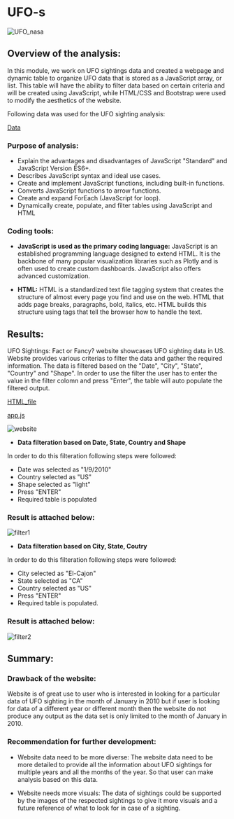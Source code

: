 # UFO-s 

![UFO_nasa](https://user-images.githubusercontent.com/111251560/202062404-76ea08ae-0fd5-4351-9f41-7be65be17a7e.jpg)

## Overview of the analysis:

In this module, we work on UFO sightings data and created a webpage and dynamic table to organize UFO data that is stored as a JavaScript array, or list. This table will have the ability to filter data based on certain criteria and will be created using  JavaScript, while HTML/CSS and Bootstrap were used to modify the aesthetics of the website. 

Following data was used for the UFO sighting analysis:

[Data](/static/js/data.js)

### Purpose of analysis:
- Explain the advantages and disadvantages of JavaScript "Standard" and JavaScript Version ES6+.
- Describes JavaScript syntax and ideal use cases.
- Create and implement JavaScript functions, including built-in functions.
- Converts JavaScript functions to arrow functions.
- Create and expand ForEach (JavaScript for loop).
- Dynamically create, populate, and filter tables using JavaScript and HTML

### Coding tools:
- **JavaScript is used as the primary coding language:**
JavaScript is an established programming language designed to extend HTML. It is the backbone of many popular visualization libraries such as Plotly and is often used to create custom dashboards. JavaScript also offers advanced customization.

- **HTML:**
HTML is a standardized text file tagging system that creates the structure of almost every page you find and use on the web. HTML that adds page breaks, paragraphs, bold, italics, etc. HTML builds this structure using tags that tell the browser how to handle the text.

## Results: 

UFO Sightings: Fact or Fancy? website showcases UFO sighting data in US. Website provides various criterias to filter the data and gather the required information. The data is filtered based on the "Date", "City", "State", "Country" and "Shape". In order to use the filter the user has to enter the value in the filter colomn and press "Enter", the table will auto populate the filtered output.

[HTML_file](/index.html)

[app.js](/static/js/app.js)

![website](https://user-images.githubusercontent.com/111251560/202191421-94b6a89c-cc1a-421e-a3b2-313ddcd8d932.png)

- **Data filteration based on Date, State, Country and Shape**

In order to do this filteration following steps were followed:
- Date was selected as "1/9/2010"
- Country selected as "US"
- Shape selected as "light"
- Press "ENTER"
- Required table is populated

### Result is attached below:

![filter1](https://user-images.githubusercontent.com/111251560/202192078-54c9a8b8-9003-456a-a882-ccb3de7b584f.png)

- **Data filteration based on City, State, Coutry**

In order to do this filteration following steps were followed:
- City selected as "El-Cajon" 
- State selected as "CA"
- Country selected as "US"
- Press "ENTER"
- Required table is populated. 

### Result is attached below:

![filter2](https://user-images.githubusercontent.com/111251560/202192644-ee460f40-c999-4305-b8e2-ea1f7ff56bce.png)

## Summary: 

### Drawback of the website:

Website is of great use to user who is interested in looking for a particular data of UFO sighting in the month of January in 2010 but if user is looking for data of a different year or different month then the website do not produce any output as the data set is only limited to the month of January in 2010. 

### Recommendation for further development:

- Website data need to be more diverse: The website data need to be more detailed to provide all the information about UFO sightings for multiple years and all the months of the year. So that user can make analysis based on this data.

- Website needs more visuals: The data of sightings could be supported by the images of the respected sightings to give it more visuals and a future reference of what to look for in case of a sighting.
